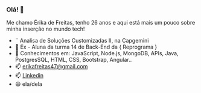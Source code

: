 ### Olá! 👋

Me chamo Érika de Freitas, tenho 26 anos e aqui está mais um pouco sobre minha inserção no mundo tech!

- ¨ Analisa de Soluções Customizadas II, na Capgemini
- 🔭 Ex - Aluna da turma 14 de Back-End da { Reprograma }
- 🌱 Conhecimentos em: JavaScript, Node.js, MongoDB, APIs, Java, PostgresSQL, HTML, CSS, Bootstrap, Angular..
- 📫 erikafreitas47@gmail.com
- 📫 [Linkedin](https://www.linkedin.com/in/%C3%A9rika-de-freitas-b63331ba/)
- 😄 ela/dela

